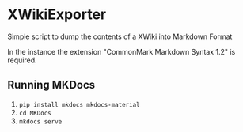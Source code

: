 # XWikiExporter

Simple script to dump the contents of a XWiki into Markdown Format

In the instance the extension "CommonMark Markdown Syntax 1.2" is required.


## Running MKDocs

1. `pip install mkdocs mkdocs-material`
2. `cd MKDocs`
3. `mkdocs serve`